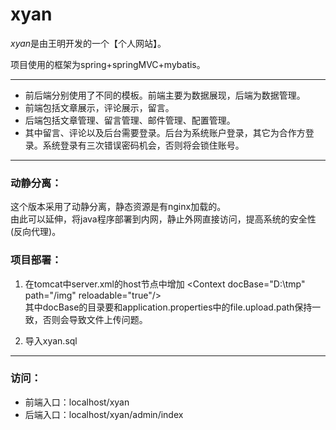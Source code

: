 # xyan

*xyan*是由王明开发的一个【个人网站】。

项目使用的框架为spring+springMVC+mybatis。

***
+ 前后端分别使用了不同的模板。前端主要为数据展现，后端为数据管理。
+ 前端包括文章展示，评论展示，留言。
+ 后端包括文章管理、留言管理、邮件管理、配置管理。
+ 其中留言、评论以及后台需要登录。后台为系统账户登录，其它为合作方登录。系统登录有三次错误密码机会，否则将会锁住账号。

***
### 动静分离：
这个版本采用了动静分离，静态资源是有nginx加载的。<br/>
由此可以延伸，将java程序部署到内网，静止外网直接访问，提高系统的安全性(反向代理)。

### 项目部署：
1. 在tomcat中server.xml的host节点中增加 &lt;Context docBase="D:\tmp" path="/img" reloadable="true"/&gt;<br/>
	   其中docBase的目录要和application.properties中的file.upload.path保持一致，否则会导致文件上传问题。
	  
2. 导入xyan.sql

***
### 访问：

+ 前端入口：localhost/xyan
+ 后端入口：localhost/xyan/admin/index

